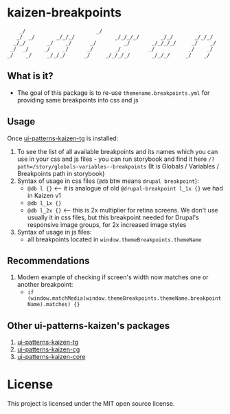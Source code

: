 # kaizen-breakpoints

        _/                       _/
       _/  _/       _/_/_/             _/_/_/_/       _/_/       _/_/_/
      _/_/       _/    _/      _/         _/       _/_/_/_/     _/    _/
     _/  _/     _/    _/      _/       _/         _/           _/    _/
    _/    _/     _/_/_/      _/     _/_/_/_/       _/_/_/     _/    _/


## What is it?

- The goal of this package is to re-use `themename.breakpoints.yml` for providing same breakpoints into css and js

## Usage

Once [ui-patterns-kaizen-tg](https://www.npmjs.com/package/@skilld/ui-patterns-kaizen-tg) is installed:
1. To see the list of all available breakpoints and its names which you can use in your css and js files - you can run storybook and find it here `/?path=/story/globals-variables--breakpoints` (It is Globals / Variables / Breakpoints path in storybook)
2. Syntax of usage in css files (`@db` btw means `drupal breakpoint`):
   - `@db l {}` <-- it is analogue of old `@drupal-breakpoint l_1x {}` we had in Kaizen v1
   - `@db l_1x {}`
   - `@db l_2x {}` <-- this is 2x multiplier for retina screens. We don't use usually it in css files, but this breakpoint needed for Drupal's responsive image groups, for 2x increased image styles
3. Syntax of usage in js files:
   - all breakpoints located in `window.themeBreakpoints.themeName`

## Recommendations

1. Modern example of checking if screen's width now matches one or another breakpoint:
   - `if (window.matchMedia(window.themeBreakpoints.themeName.breakpointName).matches) {}`

## Other ui-patterns-kaizen's packages
1. [ui-patterns-kaizen-tg](https://www.npmjs.com/package/@skilld/ui-patterns-kaizen-tg)
2. [ui-patterns-kaizen-cg](https://www.npmjs.com/package/@skilld/ui-patterns-kaizen-cg)
3. [ui-patterns-kaizen-core](https://www.npmjs.com/package/@skilld/ui-patterns-kaizen-core)

# License

This project is licensed under the MIT open source license.
